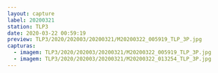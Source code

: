 ```yaml
---
layout: capture
label: 20200321
station: TLP3
date: 2020-03-22 00:59:19
preview: TLP3/2020/202003/20200321/M20200322_005919_TLP_3P.jpg
capturas:
  - imagem: TLP3/2020/202003/20200321/M20200322_005919_TLP_3P.jpg
  - imagem: TLP3/2020/202003/20200321/M20200322_013254_TLP_3P.jpg
---
```

